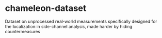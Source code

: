 # chameleon-dataset
 Dataset on unprocessed real-world measurements specifically designed for the localization in side-channel analysis, made harder by hiding countermeasures
